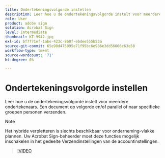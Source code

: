 ```yaml
---
title: Ondertekeningsvolgorde instellen
description: Leer hoe u de ondertekeningsvolgorde instelt voor meerdere ondertekenaars
role: User
product: adobe sign
solution: Acrobat Sign
level: Intermediate
thumbnail: KT-9942.jpg
exl-id: bf7771ef-1abe-423c-8b0f-ebdee555b53a
source-git-commit: 65e98d475095e71f95bc6e986e3dd56666c63e58
workflow-type: tm+mt
source-wordcount: '71'
ht-degree: 0%

---
```


# Ondertekeningsvolgorde instellen

Leer hoe u de ondertekeningsvolgorde instelt voor meerdere ondertekenaars. Een document op volgorde en/of parallel of naar specifieke groepen personen verzenden.

>[!NOTE]
>
>Het hybride verpletteren is slechts beschikbaar voor onderneming-vlakke plannen. Uw Acrobat Sign-beheerder moet deze functies mogelijk inschakelen in het gedeelte Verzendinstellingen van de accountinstellingen.

>[!VIDEO](https://video.tv.adobe.com/v/342249?hidetitle=true)
